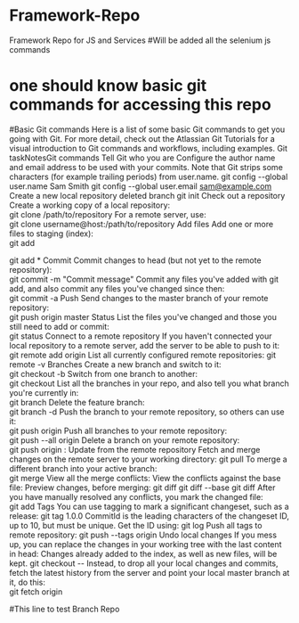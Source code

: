 # Framework-Repo
Framework Repo for JS and Services
#Will be added all the selenium js commands
# one should know basic git commands for accessing this repo
#Basic Git commands
Here is a list of some basic Git commands to get you going with Git.
For more detail, check out the  Atlassian Git Tutorials  for a visual introduction to Git commands and workflows, including examples.
Git taskNotesGit commands
Tell Git who you are
Configure the author name and email address to be used with your commits.
Note that Git strips some characters (for example trailing periods) from user.name.
git config --global user.name Sam Smith
git config --global user.email sam@example.com
Create a new local repository
deleted branch
git init
Check out a repository
Create a working copy of a local repository:	
git clone /path/to/repository
For a remote server, use:	
git clone username@host:/path/to/repository
Add files
Add one or more files to staging (index):	
git add <filename>

git add *
Commit
Commit changes to head (but not yet to the remote repository):	
git commit -m "Commit message"
Commit any files you've added with git add, and also commit any files you've changed since then:	
git commit -a
Push
Send changes to the master branch of your remote repository:	
git push origin master
Status	List the files you've changed and those you still need to add or commit:	
git status
Connect to a remote repository
If you haven't connected your local repository to a remote server, add the server to be able to push to it:
git remote add origin <server>
List all currently configured remote repositories:	git remote -v
Branches
Create a new branch and switch to it:	
git checkout -b <branchname>
Switch from one branch to another:	
git checkout <branchname>
List all the branches in your repo, and also tell you what branch you're currently in:	
git branch
Delete the feature branch:	
git branch -d <branchname>
Push the branch to your remote repository, so others can use it:	
git push origin <branchname>
Push all branches to your remote repository:	
git push --all origin
Delete a branch on your remote repository:	
git push origin :<branchname>
Update from the remote repository
Fetch and merge changes on the remote server to your working directory:	
git pull
To merge a different branch into your active branch:	
git merge <branchname>
View all the merge conflicts:
View the conflicts against the base file:
Preview changes, before merging:
git diff
git diff --base <filename>
git diff <sourcebranch> <targetbranch>
After you have manually resolved any conflicts, you mark the changed file:	
git add <filename>
Tags
You can use tagging to mark a significant changeset, such as a release:	
git tag 1.0.0 <commitID>
CommitId is the leading characters of the changeset ID, up to 10, but must be unique. Get the ID using:	
git log
Push all tags to remote repository:	
git push --tags origin
Undo local changes
If you mess up, you can replace the changes in your working tree with the last content in head:
Changes already added to the index, as well as new files, will be kept.
git checkout -- <filename>
Instead, to drop all your local changes and commits, fetch the latest history from the server and point your local master branch at it, do this:	
git fetch origin

#This line to test Branch Repo
